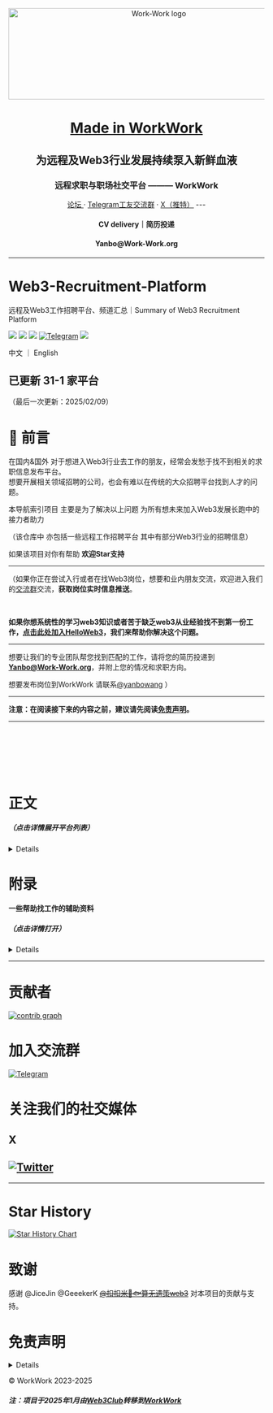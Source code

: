 <div align="center">
  <p> 
    <img src="/logo/Work-Work_font_logo.png" alt="Work-Work logo" width="576" height="180"> 
  </p>
  
  <p> <h1>  <a href="https://github.com/workworkweb3">Made in WorkWork</a>  </h1>  </p>
    <p> <h2> 为远程及Web3行业发展持续泵入新鲜血液 </h2> </p>
   <p> <h3> 远程求职与职场社交平台 ——— WorkWork </h3> </p>
  <p>
    <a href="https://forum.work-work.org">论坛 </a>
    ·
    <a href="https://www.t.me/WorkWorkWeb3/">Telegram工友交流群</a>
    ·
    <a href="https://www.x.com/WorkWorkWeb3/">X（推特）</a>
 ---
 
  <p> <h4> CV delivery｜简历投递 </h4> <p>
  <p> <h4>Yanbo@Work-Work.org </h4> <p>
  </p>
</div>

---

# Web3-Recruitment-Platform
远程及Web3工作招聘平台、频道汇总｜Summary of Web3 Recruitment Platform

<a href="https://platform.work-work.org/"> <img src="https://badgen.net/badge/docs/%E5%9C%A8%E7%BA%BF%E9%98%85%E8%AF%BB?icon=chrome&color=black"></a>
    <a href="https://github.com/WorkWorkWeb3/Web3-Recruitment-Platform"> <img src="https://badgen.net/github/stars/WorkWorkWeb3/Web3-Recruitment-Platform?icon=github&color=black"></a>
    <a href="https://github.com/WorkWorkWeb3/Web3-Recruitment-Platform"> <img src="https://badgen.net/github/forks/WorkWorkWeb3/Web3-Recruitment-Platform?icon=github&color=black"></a>
    [![Telegram](https://img.shields.io/badge/Telegram-WorkWork-%232CA5E0?style=flat-square&logo=telegram)](https://t.me/WorkWorkWeb3)
    <a href="https://github.com/WorkWorkWeb3/Web3-Recruitment-Platform/blob/main/LICENSE"> <img src="https://badgen.net/badge/license/Creative Commons Attribution Share Alike 4.0 International/"></a>
    <br>

中文 ｜ English



##  已更新 31-1 家平台
（最后一次更新：2025/02/09）



# 📄 前言
在国内&国外 对于想进入Web3行业去工作的朋友，经常会发愁于找不到相关的求职信息发布平台。<br>
想要开展相关领域招聘的公司，也会有难以在传统的大众招聘平台找到人才的问题。

本导航索引项目 主要是为了解决以上问题 为所有想未来加入Web3发展长跑中的接力者助力

（该仓库中 亦包括一些远程工作招聘平台 其中有部分Web3行业的招聘信息）

如果该项目对你有帮助 **欢迎Star支持**



---

（如果你正在尝试入行或者在找Web3岗位，想要和业内朋友交流，欢迎进入我们的[交流群](https://www.t.me/WorkWorkWeb3/)交流，**获取岗位实时信息推送**。

<br>

**如果你想系统性的学习web3知识或者苦于缺乏web3从业经验找不到第一份工作，[点击此处加入HelloWeb3](https://github.com/WorkWorkWeb3/Web3-Recruitment-Platform/blob/main/README.md#%E5%B9%BF%E5%91%8A%E4%BD%8D)，我们来帮助你解决这个问题。**

---

想要让我们的专业团队帮您找到匹配的工作，请将您的简历投递到 **Yanbo@Work-Work.org**，并附上您的情况和求职方向。

想要发布岗位到WorkWork 请联系[@yanbowang](https://t.me/yanbowang) ）

---

**注意：在阅读接下来的内容之前，建议请先阅读[免责声明](https://github.com/Web3-Club/Web3-Recruitment-Website/blob/main/README.md#%E5%85%8D%E8%B4%A3%E5%A3%B0%E6%98%8E )。**

---

<br>
<br>
<br>
<br>
<br>

# 正文
##### （点击详情展开平台列表）

<details>

（以下按照首字母排序）

<br>
<br>
<br>

## AbetterWeb3

### 链接

[Abetterweb3](https://abetterweb3.notion.site/)

### 语言
中文 

### 简介

AbetterWeb3是一个基于Notion应用程序的中文Web3招聘社区。

它由Web3行业从业者创建，旨在为Web3行业提供更好的招聘服务。

与一般的招聘网站不同，AbetterWeb3绝不发布任何关于联盟链生态的招聘。

在AbetterWeb3中，您可以找到各种类型的Web3工作机会，包括区块链工程师、前端开发、产品经理、设计师等。

AbetterWeb3致力于找到最好的人才，同时也为求职者提供了更多学习机会。

因此，该平台还提供了Web3行业的学习资源和技术博客，帮助用户了解行业趋势、技术变化和最佳实践。

<br>

## Blockchain.works-hub.com

### 链接
[Blockchain.works-hub.com](https://blockchain.works-hub.com/)

### 语言
英语

### 简介
Discover the best Blockchain opportunities with Blockchain Works.

## Cryptocurrency Jobs
### 链接

[Cryptocurrency Jobs](https://cryptocurrencyjobs.co/)

### 语言
英语

### 简介

Cryptocurrency Jobs 是一个Web3招聘网站。它的目标是为数字货币和区块链行业提供最好的人才招聘服务。

该网站提供全球范围内的远程和本地工作机会，

比如 NFT、DAO、DeFi 等等。

<br>



## Crypto.jobs

### 链接

[crypto.jobs](https://crypto.jobs/)

### 语言
英语

### 简介
CryptoJobs是一家Web3招聘网站。它旨在连接数字货币和区块链领域的雇主和求职者。该网站提供充满活力的工作机会，适合具有编程、市场营销、审计和其他各种技能的求职者。

除了工作机会外，CryptoJobs还提供许多教育资源，使用户能够了解Web3生态系统以及最新的加密货币发展趋势。

<br>

## Cryptojobs.com

### 链接

[Cryptojobs.com](https://www.cryptojobs.com/)

### 语言
英语

### 简介
Cryptojobs.com 是连续创业者Carl Runefelt建立的招聘平台，该平台旨在为 Web3 组织和人才之间搭建桥梁。


<br>

## CryptoJobslist

### 链接
[CryptoJobslist](https://CryptoJobslist.com)

### 语言
英语

### 简介

<br>


## DeFi Jobs
### 链接

[DeFi Jobs](https://www.defi.jobs/)

### 语言
英语

### 简介
DeFi.jobs是一个专门为金融领域的去中心化金融（DeFi）项目提供招聘服务的网站。

该网站的目标是建立一个透明、可靠、高效的招聘平台，帮助有意愿加入DeFi行业的人才快速找到合适的职位。

使用DeFi.jobs非常简单，只需在主页浏览正在发布的的工作机会即可。

<br>

## DeJob
### 链接

[官网](https://www.dejob.top/) | [中文频道](https://t.me/DeJob_official) | [英文频道](https://t.me/DeJob_Global)

### 语言
中文 英语

### 简介 

DeJob，是一个专注于Web3的公益性质招聘求职平台。

(注：从2025年年初开始，Dejob提交岗位超过1个需要收费)

<br>

## 登链招聘

### 语言
中文

### 链接

[learnblockchain](https://learnblockchain.cn/jobs)

### 简介

登链社区是一个开放的社区，社区成员一起贡献、相互分享并引以为傲。

以上链接是登链官网官网的招聘专栏

<br>


## 电鸭社区
### 链接

[电鸭社区](https://eleduck.com)

### 语言
中文

### 简介

电鸭社区是国内最早的远程工作社区，也是互联网工作者们的聚集地。 

「只工作，不上班」是他们倡导的工作态度。

电鸭拥有一个强大的社区 

在社区，你可以进行有价值的话题讨论，也分享远程、外包、零活、兼职、驻场等非主流工作机会。

你可以在电鸭社区找到Web3远程工作。

<br>

## Dynamite Jobs

### 链接
[Dynamite Jobs](https://dynamitejobs.com/)

### 语言
英语

### 简介
初创/小型企业远程招聘平台

<br>

## Foresight news｜Jobs

### 链接
[Foresight news｜Jobs](https://foresightnews.pro/job)

### 语言
中文+英语（平台有筛选按钮）

### 简介

Froesight是一家聚焦Crypto 及Web3 等前沿领域的中文内容平台，秉持中立、客观及开放的态度，希望与读者们一起「遇见」未来。

其中的「Job」板块 有相当多的Web3招聘信息发布 而且可以一键筛选“只看中文招聘”。

<br>

## JustRemote

### 链接
[JustRemote](https://justremote.co/)

### 语言
英语

### 简介

小众的远程招聘平台（部分职位需要付费查看）

<br>

## Job Protocol

### 链接
[Job Protocol](https://www.jobprotocol.xyz/) 

### 语言
英语

### 简介
> The OpenRecruitment Network <br>

> Job Protocol connects companies with an ecosystem of talent partners to hire the right candidate faster and cheaper. Get started in the network as a freelance recruiter, agency, community, job board, HR tech business, publication, event...

<br>

## Linkedin/领英


### 链接
[Linkedin](https://www.linkedin.com/)


### 语言
全语言

### 简介

领英作为职场社交软件，其中亦可以找到Web3/Remote工作，虽然查找难度可能相比纯Web3招聘平台要难。

<br>

## Rebase
### 链接
[Rebase](https://rebase.network/job)

### 语言
中文

### 简介
Rebase 开发者社区的招聘信息

<br>

## Remote3.co
### 链接

[Remote3](https://remote3.co/web3-jobs)

### 语言
英语

### 简介
Discover 4,100+ remote Web3 Jobs around the world at companies working on blockchain, smart contract, DeFi, NFT, crypto etc.

<br>

## @Remote_cn(远程工作者)

### 链接

[远程工作者](https://t.me/remote_cn)

### 语言 
中文

### 简介
中文区比较大的远程工作Telegram频道，会收集多家远程工作平台的招聘信息流。

<br>

## Remote-Jobs
### 链接

[remote-jobs](https://github.com/remoteintech/remote-jobs)

### 语言
英语

### 简介
一个拥有27.8k（截止到2024.05）stars数量的GitHub仓库，内容是支持远程工作公司汇总列表，一共有700+公司。

<br>

## RemoteOK
### 链接
[RemoteOK](https://remoteok.com/)

### 语言
英语

### 简介
独立开发者做的远程工作平台，信息容易筛选，有很多大厂相关信息。

<br>

## Smart Deer
### 链接

[Smart Deer](https://smartdeer.com)

### 语言
英语+中文 （依照系统语言 会有所调整）

### 简介
SmartDeer 是面向全球市场、专注于 Web3 项目和人才连接的招聘平台，为全球 Web3 builders 提供更灵活、更高薪、更面向未来、更高价值捕获的机会。

目前有 iOS 和 Android 双端 app。 

<br>
<br>

## Stablegram
### 链接
[Stablegram](https://stablegram.com/)

### 语言
英语

### 简介
> We help talent to find the most promising Web3 companies
> Find a crypto career you'll love.

<br>
<br>

## Talentverse Platform

### 链接

[Talentverse Position List](https://talent-verse.notion.site/Talentverse-690e2af2939346b1bace7a7bb959c12d)

### 语言

中文 英语

**(具体视招聘方JD)**

### 简介

> Talentverse是一家刚创立不久的专注于Web3及AI等新兴领域的人才招聘平台，致力于为区块链和人工智能领域的企业提供最优质的人才服务。团队Base在亚洲和北美，由资深猎头、知名项目方运营专家和名校区块链协会骨干组成。成员大多来自互联网大厂和头部交易所，拥有清北名校背景和多年猎头招聘经验。

<br>
<br>




## Tintinland Job 看板
(更新：链接已失效)

<details>
  
### 链接

~~[Tintinland Job](https://attractive-spade-1e3.notion.site/37f6da2316a845fba6ff6f62f3c50289?v=e88aaffca0ee462db5e9daa53946059f)~~

### 语言
~~中文~~

### 简介

~~TinTinLand是一个专注于Web3开发者社区的平台。~~

~~聚焦于推动区块链技术的发展，为开发者提供前沿的科技资讯、技术课程、研讨会、黑客松创业大赛及行业招聘。~~

~~他们致力于支持Web3开发者的成长，并赋能更多的人加入并参与到Web3的建设中来。~~

~~也欢迎你加入 链接全球的爱好者、开发者、创业者的TinTinLand社区，共同定义并构建未来。~~

~~（以上官方链接是Tintinland社区 的官方工作看板）~~

</details>

<br>
<br>

## Solana Job

### 链接
[Solana Job](https://jobs.solana.com/jobs)

### 语言
英语

### 简介

Solana Job 是Solana 官方提供的一个招聘平台，其中大部分机会是Solana 链的，也有少量其他链的机会。但是基本都是海外的一些公司，因此除了专业技能外,对于英语要求较高。

<br>

## UpWork

### 链接

[UpWork](https://www.upwork.com/)

### 语言

英语

### 简介

Upwork 是一个全球性的自由职业市场平台，它连接了来自世界各地的自由职业者和客户。自由职业者可以在该平台上提供各种服务，包括但不限于编程、设计、写作、翻译、营销等。客户则可以在平台上发布工作需求，寻找合适的自由职业者来完成特定任务或项目。Upwork 提供了一个在线工作环境，使得远程工作和协作变得更加便捷。此外，它还提供了一些工具来帮助管理项目、支付和合同等。该平台面向国际,因此除了专业技能外,对于英语要求较高。

<br>

## Web3 Career

### 链接

[Web3 Career](https://web3.career/)

### 语言
英语

### 简介
Web3 Career是一个专门面向Web3行业的职业平台，旨在帮助招聘者在数字货币和区块链领域找到最佳的人才，同时也为求职者提供了一个寻找Web3行业工作机会的平台。

该网站提供零散的工作岗位和远程工作机会，包括软件工程、产品管理、市场营销等不同职位。

<br>

## Web3 Expert

### 链接
[Web3 Expert](https://web3-expert.com/)

### 语言
日语

### 简介
日本首个专门面向Web3领域的招聘网站。包括全职、自由职业和兼职，适合希望在Web3创业公司或远程工作的人。

<br>

## Web3 Frontend

### 公众号名称
Web3 Frontend

### 语言
中文

### 简介
一个非常全面的、分享Web3前端信息的公众号平台。具有严格的筛查机制，提高Web3前端，移动端UX产品体验.

<br>

## Web3 Job Database

### 链接

[Web3 Job Database](https://docs.google.com/spreadsheets/d/1jxymnRoNf05quL4QCr69702AEAC1QQroX-_gl9iNz_A/edit#gid=870926729)

### 语言
英语

### 简介
一个含有Web3招聘信息汇总的谷歌表格

<br>

### Web3-Jobs.jp

### 链接
[Web3-Jobs.jp](https://web3-job.jp/)

### 语言
日语

### 简介
ゲーム・エンタメ業界に特化したフリーランスエージェントであるコンフィデンス・プロが提供するWeb3.0特化の案件サイトです。

聚焦于快速匹配需求，界面更加简洁流畅。使用体验不错。

<br>

## who-is-hiring / rebase-network

### 链接

[who-is-hiring](https://github.com/rebase-network/who-is-hiring)

### 语言
中文

### 简介
一个收集区块链工作机会的GitHub仓库。

该平台从各种科技公司收集和汇总了工作空缺。

该存储库对有兴趣找到技术工作机会的求职者有帮助，因为它提供了一个集中的位置来浏览多家公司的工作清单。

<br>

## WithB

### 链接
[WithB](https://withb.co.jp/)


### 语言
日语

### 简介
ブロックチェーン・暗号資産・WEB3業界の求人メディア 

会提供详细的企业背景信息和职位说明，更适合寻找长远职业发展的大佬。

<br>


## Wellfound

### 链接

[Wellfound](https://wellfound.com/)

### 语言
英语

### 简介

初创公司为主的远程招聘平台

</details>

# 附录
#### 一些帮助找工作的辅助资料
##### （点击详情打开）

<details>

## Web3面试思路及问题整理 - The Web3

### 链接

[chaineye-blockchain-interview](https://github.com/the-web3/chaineye-blockchain-interview)

<br>

## Web3可疑公司黑名单

### 链接

[AbetterWeb3](https://abetterweb3.notion.site/6aeadfdaeded4c159155fa87a6b3a4c6?v=e89a605279814fc48fa8b3e07990e68e)

</details>


---

# 贡献者

[![contrib graph](https://contrib.rocks/image?repo=Web3-Club/Web3-Recruitment-Website)](https://github.com/Web3-Club/Web3-Recruitment-Website/graphs/contributors)  

# 加入交流群
[![Telegram](https://img.shields.io/badge/@WorkWork-2CA5E0?style=for-the-badge&logo=telegram&logoColor=white)](https://t.me/WorkWorkWeb3) 

# 关注我们的社交媒体
## X
[![Twitter](https://img.shields.io/badge/@WorkWork-1DA1F2?style=for-the-badge&logo=twitter&logoColor=white)](https://twitter.com/WorkWorkWeb3)
---



---

# Star History

[![Star History Chart](https://api.star-history.com/svg?repos=WorkWorkWeb3/Web3-Recruitment-Platform&type=Date)](https://star-history.com/#WorkWorkWeb3/Web3-Recruitment-Platform&Date)


# 致谢
感谢 @JiceJin @GeeekerK ~~[@扣扣米🫧🐟算无遗策web3](https://x.com/KOKOMI0222_)~~ 对本项目的贡献与支持。

# 免责声明
<details>
All information provided by this project is for reference and use only, and cannot guarantee the accuracy, completeness and timeliness of the website content. This website is not responsible for any losses, injuries, or other incidents caused by the use of website information.

The Web3 job search engine information provided by this project is for convenience only and does not represent any guarantee or endorsement of the content, services, or reliability of these websites. This website is not responsible for any information, products or services provided by these Web3 job search engines. Therefore, if you visit or use any links or resources we provide, you do so at your own risk.

This project is also not responsible for any losses or injuries caused by internal or external links, third-party information or services. This website is not obliged to check the accuracy, commerciality, legality or completeness of such information.

We recommend that you carefully evaluate the content, services, and reliability of Web3 job search engines when visiting and using them. Considering the rapid changes in Web3 technology and the market, we cannot guarantee the timely update of the information and website addresses provided.

By using the information we provide, you accept the terms and conditions of this disclaimer. If you have any questions or concerns about the accuracy of the information, please verify it yourself and contact the relevant website or company for help and support.

Finally, we reserve the right to modify, update or delete this statement at any time. If you have any questions or comments, please contact us at yanbo@Work-Work.org.

</details>

©️ WorkWork 2023-2025



##### 注：项目于2025年1月由[Web3Club](https://github.com/Web3-Club)转移到[WorkWork](https://github.com/WorkWorkWeb3/)

